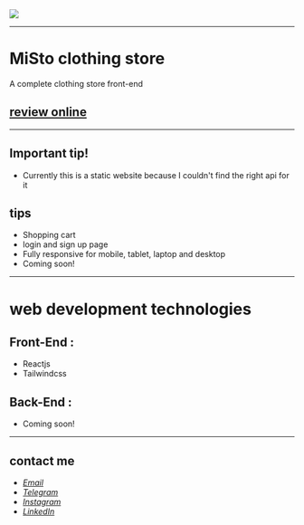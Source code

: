 <div>
  <img src="https://github.com/javadevbh/MiSto/assets/122552232/c47fd956-329f-4b97-bb46-ea65153f5297">
</div>

---
# MiSto clothing store
A complete clothing store front-end
## [review online](https://javadbahrami-misto.netlify.app/)
---
## Important tip!
* Currently this is a static website because I couldn't find the right api for it

## tips
* Shopping cart
* login and sign up page
* Fully responsive for mobile, tablet, laptop and desktop
* Coming soon!
---
# web development technologies
## Front-End :
* Reactjs
* Tailwindcss
## Back-End : 
* Coming soon!
---
## contact me
* *[Email](mailto:javadev14bh@gmail.com)*
* *[Telegram](https://t.me/jav4d/)*
* *[Instagram](https://instagram.com/javaadbahrami/)*
* *[LinkedIn](https://www.linkedin.com/in/javad-bahrami-79b349259/)*

